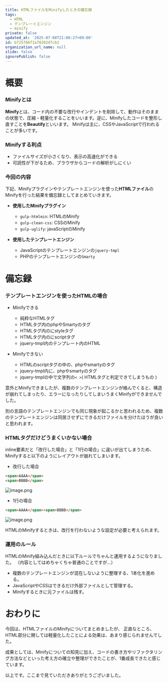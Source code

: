 ```yaml
---
title: HTMLファイルをMinifyしたときの備忘録
tags:
  - HTML
  - テンプレートエンジン
  - minify
private: false
updated_at: '2025-07-08T21:08:27+09:00'
id: b725f86f1a78202d7cb2
organization_url_name: null
slide: false
ignorePublish: false
---
```

# 概要

### Minifyとは

**Minify**とは、コード内の不要な改行やインデントを削除して、動作はそのままの状態で、圧縮・軽量化することをいいます。逆に、Minifyしたコードを整形し直すことを**Beautify**といいます。
Minifyは主に、CSSやJavaScriptで行われることが多いです。

### Minifyする利点

- ファイルサイズが小さくなり、表示の高速化ができる
- 可読性が下がるため、ブラウザからコードの解析がしにくい

### 今回の内容

下記、Minifyプラグインやテンプレートエンジンを使った**HTMLファイル**のMinifyを行った結果を備忘録としてまとめていきます。

- **使用したMinifyプラグイン**
  - `gulp-htmlmin`: HTMLのMinify
  - `gulp-clean-css`: CSSのMinify
  - `gulp-uglify`: javaScriptのMinify

- **使用したテンプレートエンジン**
  - JavaScriptのテンプレートエンジンの`jquery-tmpl`
  - PHPのテンプレートエンジンの`Smarty`


# 備忘録

### テンプレートエンジンを使ったHTMLの場合

- Minifyできる
  - 純粋なHTMLタグ
  - HTMLタグ内のphpやSmartyのタグ
  - HTMLタグ内のにstyleタグ
  - HTMLタグ内のにscriptタグ
  - jquery-tmpl内のテンプレート内のHTML

- Minifyできない
  - HTMLのscriptタグの中の、phpやsmartyのタグ 
  - jquery-tmpl内に、phpやsmartyのタグ 
  - jquery-tmplの中で文字列の`< >`( HTMLタグと判定できてしまうもの )

意外とMinifyできましたが、複数のテンプレートエンジンが絡んでくると、構造が崩れてしまったり、エラーになったりしてしまいうまくMinifyができませんでした。

別の言語のテンプレートエンジンでも同じ現象が起こるかと思われるため、複数のテンプレートエンジンは同居させずにできるだけファイルを分けたほうが良いと思われます。


### HTMLタグだけどうまくいかない場合

inline要素だと「改行した場合」と「1行の場合」に違いが出てしまうため、Minifyすると以下のようにレイアウトが崩れてしまいます。

- 改行した場合
```html
<span>AAAA</span>
<span>BBBB</span>
```
![image.png](https://qiita-image-store.s3.ap-northeast-1.amazonaws.com/0/473097/5683a124-511f-e9c1-c05c-bd48fe49f8d0.png)

- 1行の場合
```html
<span>AAAA</span><span>BBBB</span>
```
![image.png](https://qiita-image-store.s3.ap-northeast-1.amazonaws.com/0/473097/7cbcad29-5779-80b9-0fcf-f8456b077c93.png)


HTMLのMinifyするときは、改行を行わないような設定が必要と考えられます。

### 運用のルール

HTMLのMinify組み込んだときに以下ルールでちゃんと運用するようになりました。
（内容としてはめちゃくちゃ普通のことですが...）

- 複数のテンプレートエンジンが混在しないように整理する、1本化を進める。
- JavaScriptやCSSはできるだけ外部ファイルとして管理する。
- Minifyするときに元ファイルは残す。



# おわりに

今回は、HTMLファイルのMinifyについてまとめましたが、
正直なところ、HTML部分に関しては軽量化したことによる効果は、あまり感じられませんでした。

成果としては、Minifyについての知見に加え、コードの書き方やリファクタリング方法などといった考え方の確立や整理ができたことが、1番成長できたと感じています。

以上です。ここまで見ていただきありがとうございました。
